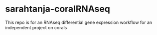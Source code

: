 # sarahtanja-coralRNAseq
This repo is for an RNAseq differential gene expression workflow for an independent project on corals
